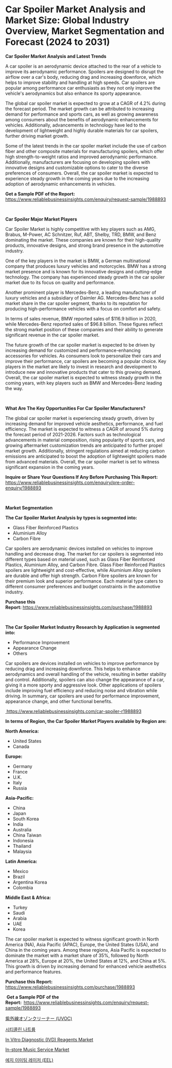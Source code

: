 <p><h1>Car Spoiler Market Analysis and Market Size: Global Industry Overview, Market Segmentation and Forecast (2024 to 2031)</h1></p><p><strong>Car Spoiler Market Analysis and Latest Trends</strong></p>
<p><p>A car spoiler is an aerodynamic device attached to the rear of a vehicle to improve its aerodynamic performance. Spoilers are designed to disrupt the airflow over a car's body, reducing drag and increasing downforce, which helps to improve stability and handling at high speeds. Car spoilers are popular among performance car enthusiasts as they not only improve the vehicle's aerodynamics but also enhance its sporty appearance.</p><p>The global car spoiler market is expected to grow at a CAGR of 4.2% during the forecast period. The market growth can be attributed to increasing demand for performance and sports cars, as well as growing awareness among consumers about the benefits of aerodynamic enhancements for vehicles. Additionally, advancements in technology have led to the development of lightweight and highly durable materials for car spoilers, further driving market growth.</p><p>Some of the latest trends in the car spoiler market include the use of carbon fiber and other composite materials for manufacturing spoilers, which offer high strength-to-weight ratios and improved aerodynamic performance. Additionally, manufacturers are focusing on developing spoilers with innovative designs and customizable options to cater to the diverse preferences of consumers. Overall, the car spoiler market is expected to experience steady growth in the coming years due to the increasing adoption of aerodynamic enhancements in vehicles.</p></p>
<p><strong>Get a Sample PDF of the Report:&nbsp;</strong> <a href="https://www.reliablebusinessinsights.com/enquiry/request-sample/1988893">https://www.reliablebusinessinsights.com/enquiry/request-sample/1988893</a></p>
<p>&nbsp;</p>
<p><strong>Car Spoiler Major Market Players</strong></p>
<p><p>Car Spoiler Market is highly competitive with key players such as AMG, Brabus, M-Power, AC Schnitzer, Ruf, ABT, Shelby, TRD, BMW, and Benz dominating the market. These companies are known for their high-quality products, innovative designs, and strong brand presence in the automotive industry.</p><p>One of the key players in the market is BMW, a German multinational company that produces luxury vehicles and motorcycles. BMW has a strong market presence and is known for its innovative designs and cutting-edge technology. The company has experienced steady growth in the car spoiler market due to its focus on quality and performance.</p><p>Another prominent player is Mercedes-Benz, a leading manufacturer of luxury vehicles and a subsidiary of Daimler AG. Mercedes-Benz has a solid market share in the car spoiler segment, thanks to its reputation for producing high-performance vehicles with a focus on comfort and safety.</p><p>In terms of sales revenue, BMW reported sales of $116.9 billion in 2020, while Mercedes-Benz reported sales of $96.8 billion. These figures reflect the strong market position of these companies and their ability to generate significant revenue in the car spoiler market.</p><p>The future growth of the car spoiler market is expected to be driven by increasing demand for customized and performance-enhancing accessories for vehicles. As consumers look to personalize their cars and improve their performance, car spoilers are becoming a popular choice. Key players in the market are likely to invest in research and development to introduce new and innovative products that cater to this growing demand. Overall, the car spoiler market is expected to witness steady growth in the coming years, with key players such as BMW and Mercedes-Benz leading the way.</p></p>
<p>&nbsp;</p>
<p><strong>What Are The Key Opportunities For Car Spoiler Manufacturers?</strong></p>
<p><p>The global car spoiler market is experiencing steady growth, driven by increasing demand for improved vehicle aesthetics, performance, and fuel efficiency. The market is expected to witness a CAGR of around 5% during the forecast period of 2021-2026. Factors such as technological advancements in material composition, rising popularity of sports cars, and growing aftermarket customization trends are anticipated to further propel market growth. Additionally, stringent regulations aimed at reducing carbon emissions are anticipated to boost the adoption of lightweight spoilers made from advanced materials. Overall, the car spoiler market is set to witness significant expansion in the coming years.</p></p>
<p><strong>Inquire or Share Your Questions If Any Before Purchasing This Report:</strong> <a href="https://www.reliablebusinessinsights.com/enquiry/pre-order-enquiry/1988893">https://www.reliablebusinessinsights.com/enquiry/pre-order-enquiry/1988893</a></p>
<p>&nbsp;</p>
<p><strong>Market Segmentation</strong></p>
<p><strong>The Car Spoiler Market Analysis by types is segmented into:</strong></p>
<p><ul><li>Glass Fiber Reinforced Plastics</li><li>Aluminium Alloy</li><li>Carbon Fibre</li></ul></p>
<p><p>Car spoilers are aerodynamic devices installed on vehicles to improve handling and decrease drag. The market for car spoilers is segmented into different types based on material used, such as Glass Fiber Reinforced Plastics, Aluminium Alloy, and Carbon Fibre. Glass Fiber Reinforced Plastics spoilers are lightweight and cost-effective, while Aluminium Alloy spoilers are durable and offer high strength. Carbon Fibre spoilers are known for their premium look and superior performance. Each material type caters to different consumer preferences and budget constraints in the automotive industry.</p></p>
<p><strong>Purchase this Report:&nbsp;</strong><a href="https://www.reliablebusinessinsights.com/purchase/1988893">https://www.reliablebusinessinsights.com/purchase/1988893</a></p>
<p>&nbsp;</p>
<p><strong>The Car Spoiler Market Industry Research by Application is segmented into:</strong></p>
<p><ul><li>Performance Improvement</li><li>Appearance Change</li><li>Others</li></ul></p>
<p><p>Car spoilers are devices installed on vehicles to improve performance by reducing drag and increasing downforce. This helps to enhance aerodynamics and overall handling of the vehicle, resulting in better stability and control. Additionally, spoilers can also change the appearance of a car, giving it a more sporty and aggressive look. Other applications of spoilers include improving fuel efficiency and reducing noise and vibration while driving. In summary, car spoilers are used for performance improvement, appearance change, and other functional benefits.</p></p>
<p><a href="https://www.reliablebusinessinsights.com/car-spoiler-r1988893">&nbsp;https://www.reliablebusinessinsights.com/car-spoiler-r1988893</a></p>
<p><strong>In terms of Region, the Car Spoiler Market Players available by Region are:</strong></p>
<p>
    <p> <strong> North America: </strong>
        <ul>
            <li>United States</li>
            <li>Canada</li>
        </ul>
        </p> 
    <p> <strong> Europe: </strong>
        <ul>
            <li>Germany</li>
            <li>France</li>
            <li>U.K.</li>
            <li>Italy</li>
            <li>Russia</li>
        </ul>
        </p> 
    <p> <strong> Asia-Pacific: </strong>
        <ul>
            <li>China</li>
            <li>Japan</li>
            <li>South Korea</li>
            <li>India</li>
            <li>Australia</li>
            <li>China Taiwan</li>
            <li>Indonesia</li>
            <li>Thailand</li>
            <li>Malaysia</li>
        </ul>
        </p> 
    <p> <strong> Latin America: </strong>
        <ul>
            <li>Mexico</li>
            <li>Brazil</li>
            <li>Argentina Korea</li>
            <li>Colombia</li>
        </ul>
        </p> 
    <p> <strong> Middle East & Africa: </strong>
        <ul>
            <li>Turkey</li>
            <li>Saudi</li>
            <li>Arabia</li>
            <li>UAE</li>
            <li>Korea</li>
        </ul>
    </p>
    </p>
<p><p>The car spoiler market is expected to witness significant growth in North America (NA), Asia Pacific (APAC), Europe, the United States (USA), and China in the coming years. Among these regions, Asia Pacific is expected to dominate the market with a market share of 35%, followed by North America at 28%, Europe at 20%, the United States at 12%, and China at 5%. This growth is driven by increasing demand for enhanced vehicle aesthetics and performance features.</p></p>
<p><strong>Purchase this Report: </strong><a href="https://www.reliablebusinessinsights.com/purchase/1988893">https://www.reliablebusinessinsights.com/purchase/1988893</a></p>
<p>&nbsp;<strong>Get a Sample PDF of the Report:&nbsp;&nbsp;</strong><a href="https://www.reliablebusinessinsights.com/enquiry/request-sample/1988893">https://www.reliablebusinessinsights.com/enquiry/request-sample/1988893</a></p>
<p><strong></strong></p>
<p><p><a href="https://github.com/jkjreqjscoxx7/Market-Research-Report-List-2/blob/main/9196528120777.md">紫外線オゾンクリーナー (UVOC)</a></p><p><a href="https://github.com/alfitoms13/Market-Research-Report-List-1/blob/main/1053191112787.md">시티콜린 나트륨</a></p><p><a href="https://github.com/DarrenSipes1990/Market-Research-Report-List-1/blob/main/in-vitro-diagnostic-ivd-reagents-market.md">In Vitro Diagnostic (IVD) Reagents Market</a></p><p><a href="https://github.com/Airanohannonzb68e5pb53oc1/Market-Research-Report-List-2/blob/main/in-store-music-service-market.md">In-store Music Service Market</a></p><p><a href="https://github.com/erwindropdead54/Market-Research-Report-List-1/blob/main/2990255112786.md">에지 이미팅 레이저 (EEL)</a></p></p>